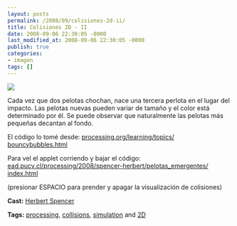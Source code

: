 ```yaml
---
layout: posts
permalink: /2008/09/colisiones-2d-ii/
title: Colisiones 2D - II
date: 2008-09-06 22:30:05 -0000
last_modified_at: 2008-09-06 22:30:05 -0000
publish: true
categories:
- imagen
tags: []
---
```

[![](http://ts.vimeo.com/622/659/62265978_200.jpg)](http://vimeo.com/1679994)

Cada vez que dos pelotas chochan, nace una tercera perlota en el lugar del impacto. Las pelotas nuevas pueden variar de tamaño y el color está determinado por él. Se puede observar que naturalmente las pelotas más pequeñas decantan al fondo.  
  
El código lo tomé desde: [processing.org/​learning/​topics/​bouncybubbles.html](http://processing.org/learning/topics/bouncybubbles.html)  
  
Para vel el applet corriendo y bajar el código:  
[ead.pucv.cl/​processing/​2008/​spencer-herbert/​pelotas_emergentes/​index.html](http://www.ead.pucv.cl/processing/2008/spencer-herbert/pelotas_emergentes/index.html)  
  
(presionar ESPACIO para prender y apagar la visualización de colisiones)

**Cast:** [Herbert Spencer](http://hspencer)

**Tags:** [processing](http://vimeo.com/tag%3Aprocessing), [collisions](http://vimeo.com/tag%3Acollisions), [simulation](http://vimeo.com/tag%3Asimulation) and [2D](http://vimeo.com/tag%3A2d)
